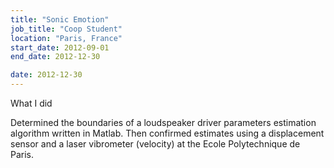 ```yaml
---
title: "Sonic Emotion"
job_title: "Coop Student"
location: "Paris, France"
start_date: 2012-09-01
end_date: 2012-12-30

date: 2012-12-30
---
```


<div><label>
	What I did
</label></div>

Determined the boundaries of a loudspeaker driver parameters estimation algorithm written in Matlab. Then confirmed estimates using a displacement sensor and a laser vibrometer (velocity) at the Ecole Polytechnique de Paris.
